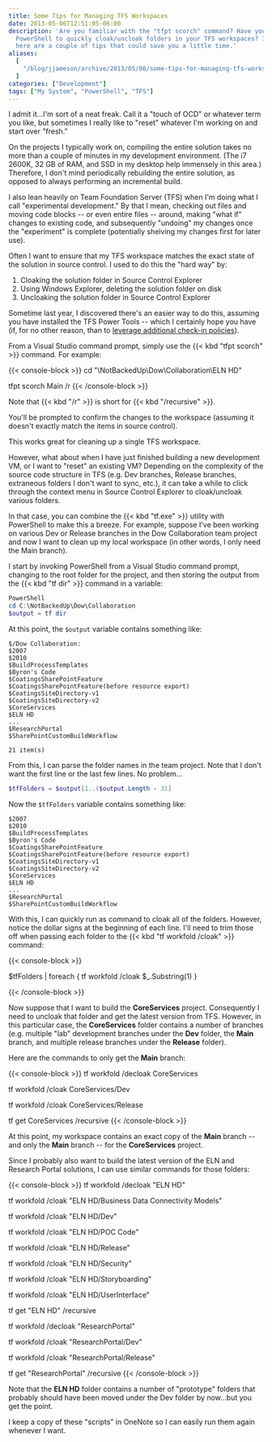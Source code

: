```yaml
---
title: Some Tips for Managing TFS Workspaces
date: 2013-05-06T12:51:05-06:00
description: 'Are you familiar with the "tfpt scorch" command? Have you ever used
  PowerShell to quickly cloak/uncloak folders in your TFS workspaces? If not,
  here are a couple of tips that could save you a little time.'
aliases:
  [
    "/blog/jjameson/archive/2013/05/06/some-tips-for-managing-tfs-workspaces.aspx",
  ]
categories: ["Development"]
tags: ["My System", "PowerShell", "TFS"]
---
```


I admit it...I'm sort of a neat freak. Call it a "touch of OCD" or whatever term
you like, but sometimes I really like to "reset" whatever I'm working on and
start over "fresh."

On the projects I typically work on, compiling the entire solution takes no more
than a couple of minutes in my development environment. (The i7 2600K, 32 GB of
RAM, and SSD in my desktop help immensely in this area.) Therefore, I don't mind
periodically rebuilding the entire solution, as opposed to always performing an
incremental build.

I also lean heavily on Team Foundation Server (TFS) when I'm doing what I call
"experimental development." By that I mean, checking out files and moving code
blocks -- or even entire files -- around, making "what if" changes to existing
code, and subsequently "undoing" my changes once the "experiment" is complete
(potentially shelving my changes first for later use).

Often I want to ensure that my TFS workspace matches the exact state of the
solution in source control. I used to do this the "hard way" by:

1. Cloaking the solution folder in Source Control Explorer
1. Using Windows Explorer, deleting the solution folder on disk
1. Uncloaking the solution folder in Source Control Explorer

Sometime last year, I discovered there's an easier way to do this, assuming you
have installed the TFS Power Tools -- which I certainly hope you have (if, for
no other reason, than to
[leverage additional check-in policies](/blog/jjameson/2009/10/31/recommended-check-in-policies-for-team-foundation-server)).

From a Visual Studio command prompt, simply use the {{< kbd "tfpt scorch" >}}
command. For example:

{{< console-block >}}
cd "\NotBackedUp\Dow\Collaboration\ELN HD"

tfpt scorch Main /r
{{< /console-block >}}

Note that {{< kbd "/r" >}} is short for {{< kbd "/recursive" >}}.

You'll be prompted to confirm the changes to the workspace (assuming it doesn't
exactly match the items in source control).

This works great for cleaning up a single TFS workspace.

However, what about when I have just finished building a new development VM, or
I want to "reset" an existing VM? Depending on the complexity of the source code
structure in TFS (e.g. Dev branches, Release branches, extraneous folders I
don't want to sync, etc.), it can take a while to click through the context menu
in Source Control Explorer to cloak/uncloak various folders.

In that case, you can combine the {{< kbd "tf.exe" >}} utility with PowerShell
to make this a breeze. For example, suppose I've been working on various Dev or
Release branches in the Dow Collaboration team project and now I want to clean
up my local workspace (in other words, I only need the Main branch).

I start by invoking PowerShell from a Visual Studio command prompt, changing to
the root folder for the project, and then storing the output from the {{< kbd
"tf dir" >}} command in a variable:

```PowerShell
PowerShell
cd C:\NotBackedUp\Dow\Collaboration
$output = tf dir
```

At this point, the `$output` variable contains something like:

```Text
$/Dow Collaboration:
$2007
$2010
$BuildProcessTemplates
$Byron's Code
$CoatingsSharePointFeature
$CoatingsSharePointFeature(before resource export)
$CoatingsSiteDirectory-v1
$CoatingsSiteDirectory-v2
$CoreServices
$ELN HD
...
$ResearchPortal
$SharePointCustomBuildWorkflow

21 item(s)
```

From this, I can parse the folder names in the team project. Note that I don't
want the first line or the last few lines. No problem...

```PowerShell
$tfFolders = $output[1..($output.Length - 3)]
```

Now the `$tfFolders` variable contains something like:

```Text
$2007
$2010
$BuildProcessTemplates
$Byron's Code
$CoatingsSharePointFeature
$CoatingsSharePointFeature(before resource export)
$CoatingsSiteDirectory-v1
$CoatingsSiteDirectory-v2
$CoreServices
$ELN HD
...
$ResearchPortal
$SharePointCustomBuildWorkflow
```

With this, I can quickly run as command to cloak all of the folders. However,
notice the dollar signs at the beginning of each line. I'll need to trim those
off when passing each folder to the {{< kbd "tf workfold /cloak" >}} command:

{{< console-block >}}

$tfFolders | foreach { tf workfold /cloak $\_.Substring(1) }

{{< /console-block >}}

Now suppose that I want to build the **CoreServices** project. Consequently I
need to uncloak that folder and get the latest version from TFS. However, in
this particular case, the **CoreServices** folder contains a number of branches
(e.g. multiple "lab" development branches under the **Dev** folder, the **Main**
branch, and multiple release branches under the **Release** folder).

Here are the commands to only get the **Main** branch:

{{< console-block >}}
tf workfold /decloak CoreServices

tf workfold /cloak CoreServices/Dev

tf workfold /cloak CoreServices/Release

tf get CoreServices /recursive
{{< /console-block >}}

At this point, my workspace contains an exact copy of the **Main** branch -- and
only the **Main** branch -- for the **CoreServices** project.

Since I probably also want to build the latest version of the ELN and Research
Portal solutions, I can use similar commands for those folders:

{{< console-block >}}
tf workfold /decloak "ELN HD"

tf workfold /cloak "ELN HD/Business Data Connectivity Models"

tf workfold /cloak "ELN HD/Dev"

tf workfold /cloak "ELN HD/POC Code"

tf workfold /cloak "ELN HD/Release"

tf workfold /cloak "ELN HD/Security"

tf workfold /cloak "ELN HD/Storyboarding"

tf workfold /cloak "ELN HD/UserInterface"

tf get "ELN HD" /recursive

tf workfold /decloak "ResearchPortal"

tf workfold /cloak "ResearchPortal/Dev"

tf workfold /cloak "ResearchPortal/Release"

tf get "ResearchPortal" /recursive
{{< /console-block >}}

Note that the **ELN HD** folder contains a number of "prototype" folders that
probably should have been moved under the Dev folder by now...but you get the
point.

I keep a copy of these "scripts" in OneNote so I can easily run them again
whenever I want.
